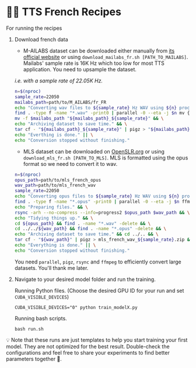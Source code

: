 # 🐸💬 TTS French Recipes

For running the recipes

1. Download french data

	- M-AILABS dataset can be downloaded either manually from [its official website](https://www.caito.de/2019/01/03/the-m-ailabs-speech-dataset/) or using ```download_mailabs_fr.sh [PATH_TO_MAILABS]```.
	Mailabs' sample rate is 16K Hz which too low for most TTS application. You need to upsample the dataset.
	
	_i.e. with a sample rate of 22.05K Hz._
	```bash
	n=$(nproc)
	sample_rate=22050
	mailabs_path=path/to/M_AILABS/fr_FR
	echo "Converting wav files to ${sample_rate} Hz WAV using ${n} processes." && \
	find . -type f -name "*.wav" -print0 | parallel -0 --eta -j $n mv {} {}_ && ffmpeg -loglevel 0 -n -i {}_ -ar ${sample_rate} -ac 1 {} && \rm {}_ && \
	mv -f $mailabs_path "${mailabs_path}_${sample_rate}" && \
	echo "Archiving dataset to save time." && \
	tar cf - "${mailabs_path}_${sample_rate}" | pigz > "${mailabs_path}_${sample_rate}.zip" && \
	echo "Everthing is done." || \
	echo "Conversion stopped without finishing."
	```

	- MLS dataset can be downloaded on [OpenSLR.org](http://www.openslr.org/94/) or using `download_mls_fr.sh [PATH_TO_MLS]`.
	MLS is formatted using the opus format so we need to convert it to wav.
	
	```bash
	n=$(nproc)
	opus_path=path/to/mls_french_opus
	wav_path=path/to/mls_french_wav
	sample_rate=22050
	echo "Converting opus files to ${sample_rate} Hz WAV using ${n} processes." && \
	find . -type f -name "*.opus" -print0 | parallel -0 --eta -j $n ffmpeg -loglevel 0 -n -i {} -ar ${sample_rate} -ac 1 {.}.wav && \
	echo "Preparing files." && \
	rsync -arh --no-compress --info=progress2 $opus_path $wav_path && \
	echo "Tidying things up." && \
	cd ${opus_path} && find . -name "*.wav" -delete && \
	cd ../../${wav_path} && find . -name "*.opus" -delete && \
	echo "Archiving dataset to save time." && cd ../.. && \
	tar cf - "${wav_path}" | pigz > mls_french_wav_${sample_rate}.zip && \
	echo "Everything is done." || \
	echo "Conversion stopped without finishing."
	```

	You need `parallel`, `pigz`, `rsync` and `ffmpeg` to efficiently convert large datasets. You'll thank me later.

2. Navigate to your desired model folder and run the training.

    Running Python files. (Choose the desired GPU ID for your run and set ```CUDA_VISIBLE_DEVICES```)
    ```terminal
    CUDA_VISIBLE_DEVICES="0" python train_modelX.py
    ```

    Running bash scripts.
    ```terminal
    bash run.sh
    ```

💡 Note that these runs are just templates to help you start training your first model. They are not optimized for the best
result. Double-check the configurations and feel free to share your experiments to find better parameters together 💪.
